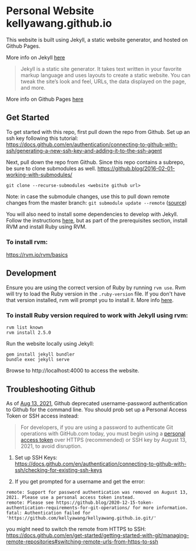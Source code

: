 # Personal Website kellyawang.github.io

This website is built using Jekyll, a static website generator, and hosted on Github Pages. 

More info on Jekyll [here](https://jekyllrb.com/docs/)
> Jekyll is a static site generator. It takes text written in your favorite markup language and uses layouts to create a static website. You can tweak the site’s look and feel, URLs, the data displayed on the page, and more.

More info on Github Pages [here](https://pages.github.com/)

## Get Started
To get started with this repo, first pull down the repo from Github. Set up an ssh key following this tutorial: https://docs.github.com/en/authentication/connecting-to-github-with-ssh/generating-a-new-ssh-key-and-adding-it-to-the-ssh-agent

Next, pull down the repo from Github. Since this repo contains a subrepo, be sure to clone submodules as well. https://github.blog/2016-02-01-working-with-submodules/
```
git clone --recurse-submodules <website github url>
```

Note: in case the submodule changes, use this to pull down remote changes from the master branch: `git submodule update --remote` ([source](https://git-scm.com/book/en/v2/Git-Tools-Submodules))

You will also need to install some dependencies to develop with Jekyll. Follow the instructions [here](https://jekyllrb.com/docs/installation/macos/), but as part of the prerequisites section, install RVM and install Ruby using RVM.

### To install rvm:
https://rvm.io/rvm/basics

## Development
Ensure you are using the correct version of Ruby by running `rvm use`. Rvm will try to load the Ruby version in the `.ruby-version` file. If you don't have that version installed, rvm will prompt you to install it. More info [here](https://rvm.io/workflow/projects). 

### To install Ruby version required to work with Jekyll using rvm:
```
rvm list known
rvm install 2.5.0
```

Run the website locally using Jekyll:
```
gem install jekyll bundler
bundle exec jekyll serve
```
Browse to http://localhost:4000 to access the website.

## Troubleshooting Github
As of [Aug 13, 2021](https://github.blog/2020-12-15-token-authentication-requirements-for-git-operations/), Github deprecated username-password authentication to Github for the command line. You should prob set up a Personal Access Token or SSH access instead:
> For developers, if you are using a password to authenticate Git operations with GitHub.com today, you must begin using a [personal access token](https://docs.github.com/en/free-pro-team@latest/github/authenticating-to-github/creating-a-personal-access-token) over HTTPS (recommended) or SSH key by August 13, 2021, to avoid disruption. 

1. Set up SSH Keys: https://docs.github.com/en/authentication/connecting-to-github-with-ssh/checking-for-existing-ssh-keys

2. If you get prompted for a username and get the error:
```
remote: Support for password authentication was removed on August 13, 2021. Please use a personal access token instead.
remote: Please see https://github.blog/2020-12-15-token-authentication-requirements-for-git-operations/ for more information.
fatal: Authentication failed for 'https://github.com/kellyawang/kellyawang.github.io.git/'
```
you might need to switch the remote from HTTPS to SSH: https://docs.github.com/en/get-started/getting-started-with-git/managing-remote-repositories#switching-remote-urls-from-https-to-ssh
```